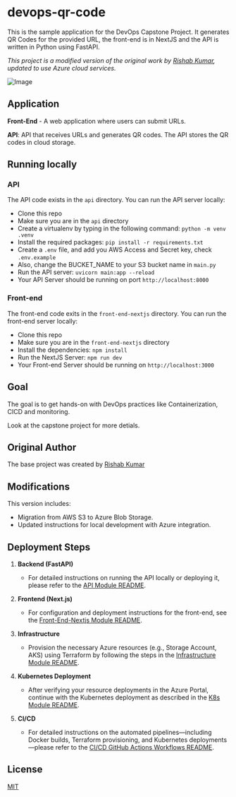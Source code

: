 # devops-qr-code

This is the sample application for the DevOps Capstone Project.
It generates QR Codes for the provided URL, the front-end is in NextJS and the API is written in Python using FastAPI.

*This project is a modified version of the original work by [Rishab Kumar](https://github.com/rishabkumar7), updated to use Azure cloud services.*

![Image](https://github.com/user-attachments/assets/737d1eb2-461a-4b39-ab58-6beeb91aa1f9)

## Application

**Front-End** - A web application where users can submit URLs.

**API**: API that receives URLs and generates QR codes. The API stores the QR codes in cloud storage.

## Running locally

### API

The API code exists in the `api` directory. You can run the API server locally:

- Clone this repo
- Make sure you are in the `api` directory
- Create a virtualenv by typing in the following command: `python -m venv .venv`
- Install the required packages: `pip install -r requirements.txt`
- Create a `.env` file, and add you AWS Access and Secret key, check  `.env.example`
- Also, change the BUCKET_NAME to your S3 bucket name in `main.py`
- Run the API server: `uvicorn main:app --reload`
- Your API Server should be running on port `http://localhost:8000`

### Front-end

The front-end code exits in the `front-end-nextjs` directory. You can run the front-end server locally:

- Clone this repo
- Make sure you are in the `front-end-nextjs` directory
- Install the dependencies: `npm install`
- Run the NextJS Server: `npm run dev`
- Your Front-end Server should be running on `http://localhost:3000`


## Goal

The goal is to get hands-on with DevOps practices like Containerization, CICD and monitoring.

Look at the capstone project for more detials.

## Original Author

The base project was created by [Rishab Kumar](https://github.com/rishabkumar7)

## Modifications

This version includes:
- Migration from AWS S3 to Azure Blob Storage.
- Updated instructions for local development with Azure integration.

## Deployment Steps

1. **Backend (FastAPI)**
   - For detailed instructions on running the API locally or deploying it, please refer to the [API Module README](./api/README.md).

2. **Frontend (Next.js)**
   - For configuration and deployment instructions for the front-end, see the [Front-End-Nextjs Module README](./front-end-nextjs/README.md).

3. **Infrastructure**
   - Provision the necessary Azure resources (e.g., Storage Account, AKS) using Terraform by following the steps in the [Infrastructure Module README](./infrastructure/README.md).

4. **Kubernetes Deployment**
   - After verifying your resource deployments in the Azure Portal, continue with the Kubernetes deployment as described in the [K8s Module README](./k8s/README.md).
  
5. **CI/CD**
   - For detailed instructions on the automated pipelines—including Docker builds, Terraform provisioning, and Kubernetes deployments—please refer to the [CI/CD GitHub Actions Workflows README](./.github/workflows/README.md).

## License

[MIT](./LICENSE)
